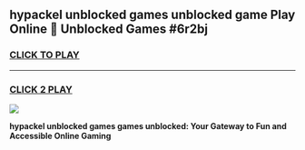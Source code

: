 
## hypackel unblocked games unblocked game Play Online 👋 Unblocked Games #6r2bj
<h3>
<a href="https://premium.freeplayer.one?title=hypackel_unblocked_games&ref=21F">CLICK TO PLAY</a></h3>
<hr>

<h3>
<a href="https://premium.freeplayer.one?title=hypackel_unblocked_games&ref=21F">CLICK 2 PLAY</a>
  
</h3>

<a href="https://premium.freeplayer.one?title=hypackel_unblocked_games&ref=21F/"><img src="https://clearcache.store/games.png"></a>


**hypackel unblocked games games unblocked: Your Gateway to Fun and Accessible Online Gaming**

